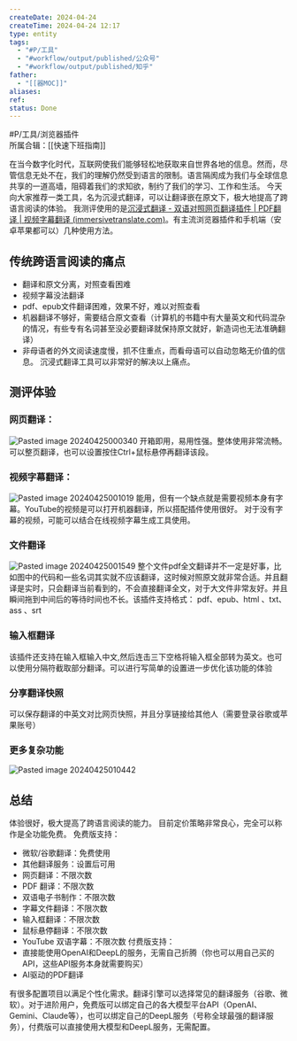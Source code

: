 ```yaml
---
createDate: 2024-04-24
createTime: 2024-04-24 12:17
type: entity
tags:
  - "#P/工具"
  - "#workflow/output/published/公众号"
  - "#workflow/output/published/知乎"
father:
  - "[[器MOC]]"
aliases: 
ref: 
status: Done
---
```

#P/工具/浏览器插件  
所属合辑：[[快速下班指南]]

在当今数字化时代，互联网使我们能够轻松地获取来自世界各地的信息。然而，尽管信息无处不在，我们的理解仍然受到语言的限制。语言隔阂成为我们与全球信息共享的一道高墙，阻碍着我们的求知欲，制约了我们的学习、工作和生活。
今天向大家推荐一类工具，名为沉浸式翻译，可以让翻译嵌在原文下，极大地提高了跨语言阅读的体验。
我测评使用的是[沉浸式翻译 - 双语对照网页翻译插件 | PDF翻译 | 视频字幕翻译 (immersivetranslate.com)](https://immersivetranslate.com/)。有主流浏览器插件和手机端（安卓苹果都可以）几种使用方法。
## 传统跨语言阅读的痛点
- 翻译和原文分离，对照查看困难
- 视频字幕没法翻译
- pdf、epub文件翻译困难，效果不好，难以对照查看
- 机器翻译不够好，需要结合原文查看（计算机的书籍中有大量英文和代码混杂的情况，有些专有名词甚至没必要翻译就保持原文就好，新造词也无法准确翻译）
- 非母语者的外文阅读速度慢，抓不住重点，而看母语可以自动忽略无价值的信息。
沉浸式翻译工具可以非常好的解决以上痛点。
## 测评体验
### 网页翻译：
![Pasted image 20240425000340](https://obsidian-notes-of-huangyh.oss-cn-hangzhou.aliyuncs.com/Pasted%20image%2020240425000340.png)
开箱即用，易用性强。整体使用非常流畅。可以整页翻译，也可以设置按住Ctrl+鼠标悬停再翻译该段。
### 视频字幕翻译：
![Pasted image 20240425001019](https://obsidian-notes-of-huangyh.oss-cn-hangzhou.aliyuncs.com/Pasted%20image%2020240425001019.png)
能用，但有一个缺点就是需要视频本身有字幕。YouTube的视频是可以打开机器翻译，所以搭配插件使用很好。
对于没有字幕的视频，可能可以结合在线视频字幕生成工具使用。
### 文件翻译
![Pasted image 20240425001549](https://obsidian-notes-of-huangyh.oss-cn-hangzhou.aliyuncs.com/Pasted%20image%2020240425001549.png)
整个文件pdf全文翻译并不一定是好事，比如图中的代码和一些名词其实就不应该翻译，这时候对照原文就非常合适。并且翻译是实时，只会翻译当前看到的，不会直接翻译全文，对于大文件非常友好。并且瞬间拖到中间后的等待时间也不长。该插件支持格式： pdf、epub、html 、txt、ass 、srt
### 输入框翻译
该插件还支持在输入框输入中文,然后连击三下空格将输入框全部转为英文。也可以使用分隔符截取部分翻译。可以进行写简单的设置进一步优化该功能的体验
### 分享翻译快照
可以保存翻译的中英文对比网页快照，并且分享链接给其他人（需要登录谷歌或苹果账号）
### 更多复杂功能
![Pasted image 20240425010442](https://obsidian-notes-of-huangyh.oss-cn-hangzhou.aliyuncs.com/Pasted%20image%2020240425010442.png)
## 总结
体验很好，极大提高了跨语言阅读的能力。
目前定价策略非常良心，完全可以称作是全功能免费。
免费版支持：
- 微软/谷歌翻译：免费使用
- 其他翻译服务：设置后可用
- 网页翻译：不限次数
- PDF 翻译：不限次数
- 双语电子书制作：不限次数
- 字幕文件翻译：不限次数
- 输入框翻译：不限次数
- 鼠标悬停翻译：不限次数
- YouTube 双语字幕：不限次数
付费版支持：
- 直接能使用OpenAI和DeepL的服务，无需自己折腾（你也可以用自己买的API，这些API服务本身就需要购买）
- AI驱动的PDF翻译

有很多配置项目以满足个性化需求。翻译引擎可以选择常见的翻译服务（谷歌、微软）。对于进阶用户，免费版可以绑定自己的各大模型平台API（OpenAI、Gemini、Claude等），也可以绑定自己的DeepL服务（号称全球最强的翻译服务），付费版可以直接使用大模型和DeepL服务，无需配置。